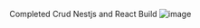Completed Crud Nestjs and React Build
![image](https://github.com/LG-blip/CrudBuild/assets/83444630/15e6dd5f-bb74-416f-b150-e37979ba3c91)
